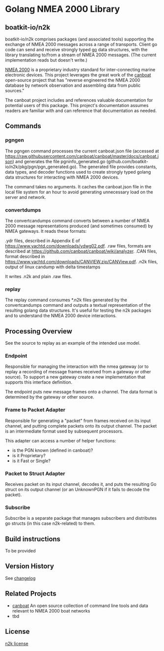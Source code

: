 # Golang NMEA 2000 Library
## boatkit-io/n2k

boatkit-io/n2k comprises packages (and associated tools) supporting the exchange of NMEA 2000 messages across a range of transports. Client go code can send and receive strongly typed [go](https://go.dev) data structures, with the library translating to/from a stream of NMEA 2000 messages. (The current implementation reads but doesn't write.)

[NMEA 2000](https://www.nmea.org/content/STANDARDS/NMEA_2000) is a proprietary industry standard for inter-connecting marine electronic devices. This project leverages the great work of the [canboat](https://github.com/canboat/canboat) open-source project that has "reverse engineered the NMEA 2000 database by network observation and assembling data from public sources."

The canboat project includes and references valuable documentation for potential users of this package. This project's documentation assumes readers are familiar with and can reference that documentation as needed.

## Commands

### pgngen

The pgngen command processes the current canboat.json file (accessed at https://raw.githubusercontent.com/canboat/canboat/master/docs/canboat.json) and generates the file pgninfo_generated.go (github.com/boatkit-io/n2k/pkg/pgn/pgn_generated.go). The generated file provides constants, data types, and decoder functions used to create strongly typed golang data structures for interacting with NMEA 2000 devices.

The command takes no arguments. It caches the canboat.json file in the local file system for an hour to avoid generating unnecessary load on the server and network.

### convertdumps

The convertcandumps command converts between a number of NMEA 2000 message representations produced (and sometimes consumed) by NMEA gateways. It reads these formats:

 .ydr files, described in Appendix E of https://www.yachtd.com/downloads/ydwg02.pdf.
 .raw files, formats are described at https://github.com/canboat/canboat/wiki/analyzer.
 .CAN files, format described in https://www.yachtd.com/downloads/CANVIEW.zip/CANView.pdf.
 .n2k files, output of linux candump with delta timestamps

 It writes .n2k and plain .raw files.


### replay

The replay command consumes *.n2k files generated by the convertcandumps command and outputs a textual representation of the resulting golang data structures. It's useful for testing the n2k packages and to understand the NMEA 2000 device interactions.

## Processing Overview

See the source to replay as an example of the intended use model.

### Endpoint

Responsible for managing the interaction with the nmea gateway (or to replay a recording of message frames received from a gateway or other source). To support a new gateway create a new implementation that supports this interface definition.

The endpoint puts new message frames onto a channel. The data format is determined by the gateway or other source.

### Frame to Packet Adapter

Responsible for generating a "packet" from frames received on its input channel, and putting complete packets onto its output channel. The packet is an intermediate format used by subsequent processors.

This adapter can access a number of helper functions:
- is the PGN known (defined in canboat)?
- is it Proprietary? 
- is it Fast or Single?

### Packet to Struct Adapter

Receives packet on its input channel, decodes it, and puts the resulting Go struct on its output channel (or an UnknownPGN if it fails to decode the packet).

### Subscribe 

Subscribe is a separate package that manages subscribers and distributes go structs (in this case n2k-related) to them.




## Build instructions

To be provided

## Version History

See [changelog](./changelog.md)

## Related Projects

* [canboat](https://github.com/canboat/canboat) An open source collection of command line tools and data relevant to NMEA 2000 boat networks
* tbd

## License
[n2k license](./LICENSE)




